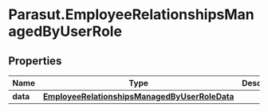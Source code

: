 # Parasut.EmployeeRelationshipsManagedByUserRole

## Properties
Name | Type | Description | Notes
------------ | ------------- | ------------- | -------------
**data** | [**EmployeeRelationshipsManagedByUserRoleData**](EmployeeRelationshipsManagedByUserRoleData.md) |  | [optional] 


